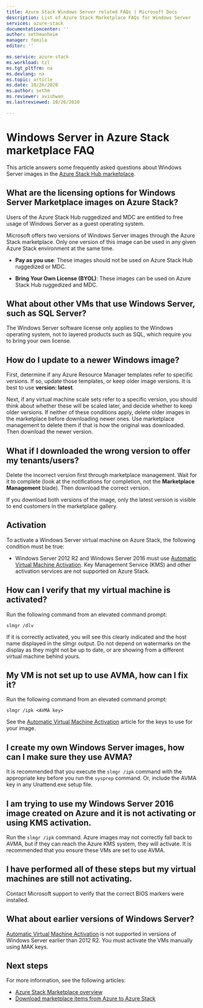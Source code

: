 ```yaml
---
title: Azure Stack Windows Server related FAQs | Microsoft Docs
description: List of Azure Stack Marketplace FAQs for Windows Server
services: azure-stack
documentationcenter: ''
author: sethmanheim
manager: femila
editor: ''

ms.service: azure-stack
ms.workload: tzl
ms.tgt_pltfrm: na
ms.devlang: na
ms.topic: article
ms.date: 10/26/2020
ms.author: sethm
ms.reviewer: avishwan
ms.lastreviewed: 10/26/2020

---
```


# Windows Server in Azure Stack marketplace FAQ

This article answers some frequently asked questions about Windows Server images in the [Azure Stack Hub marketplace](../../operator/azure-stack-marketplace.md).

## What are the licensing options for Windows Server Marketplace images on Azure Stack?

Users of the Azure Stack Hub ruggedized and MDC are entitled to free usage of Windows Server as a guest operating system.

Microsoft offers two versions of Windows Server images through the Azure Stack marketplace. Only one version of this image can be used in any given Azure Stack environment at the same time.

- **Pay as you use**: These images should not be used on Azure Stack Hub ruggedized or MDC.

- **Bring Your Own License (BYOL)**: These images can be used on Azure Stack Hub ruggedized and MDC.

## What about other VMs that use Windows Server, such as SQL Server?

The Windows Server software license only applies to the Windows operating system, not to layered products such as SQL, which require you to bring your own license.

## How do I update to a newer Windows image?

First, determine if any Azure Resource Manager templates refer to specific versions. If so, update those templates, or keep older image versions. It is best to use **version: latest**.

Next, if any virtual machine scale sets refer to a specific version, you should think about whether these will be scaled later, and decide whether to keep older versions. If neither of these conditions apply, delete older images in the marketplace before downloading newer ones. Use marketplace management to delete them if that is how the original was downloaded. Then download the newer version.

## What if I downloaded the wrong version to offer my tenants/users?

Delete the incorrect version first through marketplace management. Wait for it to complete (look at the notifications for completion, not the **Marketplace Management** blade). Then download the correct version.

If you download both versions of the image, only the latest version is visible to end customers in the marketplace gallery.

## Activation

To activate a Windows Server virtual machine on Azure Stack, the following condition must be true:

- Windows Server 2012 R2 and Windows Server 2016 must use [Automatic Virtual Machine Activation](/previous-versions/windows/it-pro/windows-server-2012-R2-and-2012/dn303421(v=ws.11)). Key Management Service (KMS) and other activation services are not supported on Azure Stack.

## How can I verify that my virtual machine is activated?

Run the following command from an elevated command prompt:

```shell
slmgr /dlv
```

If it is correctly activated, you will see this clearly indicated and the host name displayed in the slmgr output. Do not depend on watermarks on the display as they might not be up to date, or are showing from a different virtual machine behind yours.

## My VM is not set up to use AVMA, how can I fix it?

Run the following command from an elevated command prompt:

```shell
slmgr /ipk <AVMA key>
```

See the [Automatic Virtual Machine Activation](/previous-versions/windows/it-pro/windows-server-2012-R2-and-2012/dn303421(v=ws.11)) article for the keys to use for your image.

## I create my own Windows Server images, how can I make sure they use AVMA?

It is recommended that you execute the `slmgr /ipk` command with the appropriate key before you run the `sysprep` command. Or, include the AVMA key in any Unattend.exe setup file.

## I am trying to use my Windows Server 2016 image created on Azure and it is not activating or using KMS activation.

Run the `slmgr /ipk` command. Azure images may not correctly fall back to AVMA, but if they can reach the Azure KMS system, they will activate. It is recommended that you ensure these VMs are set to use AVMA.

## I have performed all of these steps but my virtual machines are still not activating.

Contact Microsoft support to verify that the correct BIOS markers were installed.

## What about earlier versions of Windows Server?

[Automatic Virtual Machine Activation](/previous-versions/windows/it-pro/windows-server-2012-R2-and-2012/dn303421(v=ws.11)) is not supported in versions of Windows Server earlier than 2012 R2. You must activate the VMs manually using MAK keys.

## Next steps

For more information, see the following articles:

- [Azure Stack Marketplace overview](../../operator/azure-stack-marketplace.md)
- [Download marketplace items from Azure to Azure Stack](azure-stack-download-azure-marketplace-item-tzl.md)
